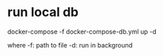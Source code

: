 # run local db

docker-compose -f docker-compose-db.yml up -d

where
-f: path to file
-d: run in background